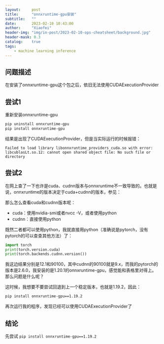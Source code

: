 ```yaml
---
layout:     post
title:      "onnxruntime-gpu安装"
subtitle:   ""
date:       2023-02-10 10:43:00
author:     "Xiaofei"
header-img: "img/in-post/2023-02-10-ops-cheatsheet/background.jpg"
header-mask: 0.3
catalog:    true
tags:
    - machine learning inference
---
```




## 问题描述

在安装了onnxruntime-gpu这个包之后，依旧无法使用CUDAExecutionProvider



## 尝试1

重新安装onnxruntime-gpu

```bash
pip uninstall onnxruntime-gpu
pip install onnxruntime-gpu
```



结果是出现了CUDAExecutionProvider，但是当实际运行的时候报错：

```
Failed to load library libonnxruntime_providers_cuda.so with error: libcublasLt.so.12: cannot open shared object file: No such file or directory
```



## 尝试2

在网上查了一下也许是cuda、cudnn版本与onnxruntime不一致导致的。也就是说，onnxruntime的版本决定于cuda+cudnn的版本，参见：







那么怎么查看cuda和cudnn版本呢：

* cuda：使用nvidia-smi或者nvcc -V，或者使用python
* cudnn：直接使用python

既然二者都可以使用python，我就直接用python（准确说是pytorch，没有pytorch的可以查查其他方法）了：

```python
import torch
print(torch.version.cuda)
print(torch.backends.cudnn.version())
```



我这边结果分别是12.1和90100，其中cudnn的90100就是9.x，而我的pytorch的版本是2.6.0，我安装的是1.20.1的onnxruntime-gpu，感觉能和表格里对得上。那么问题是什么呢？



这时候，我想要不要尝试回退到上一个稳定版本，也就是1.19.2，因此：



```bash
pip install onnxruntime-gpu==1.19.2
```



再次运行我的程序，发现已经可以使用CUDAExecutionProvider了



## 结论

先尝试 `pip install onnxruntime-gpu==1.19.2`

